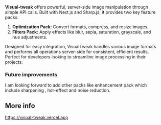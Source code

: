 **Visual-tweak** offers powerful, server-side image manipulation through simple API calls. Built with Next.js and Sharp.js, it provides two key feature packs:

1. **Optimization Pack:** Convert formats, compress, and resize images.
2. **Filters Pack:** Apply effects like blur, sepia, saturation, grayscale, and hue adjustments.

Designed for easy integration, VisualTweak handles various image formats and performs all operations server-side for consistent, efficient results. Perfect for developers looking to streamline image processing in their projects.

### Future improvements

I am looking forward to add other packs like enhancement pack which include sharpening , hdr-effect and noise reduction.

## More info

https://visual-tweak.vercel.app
